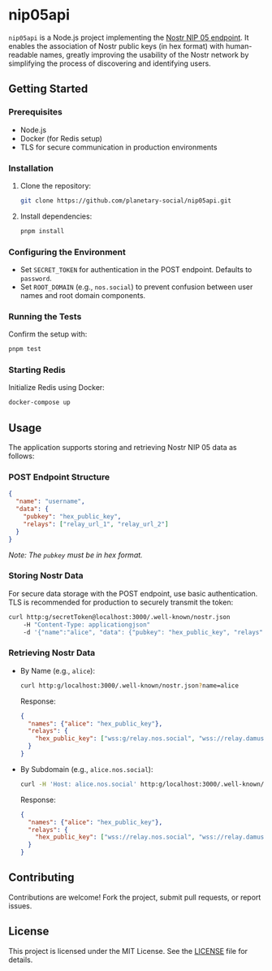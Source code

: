 # nip05api

`nip05api` is a Node.js project implementing the [Nostr NIP 05 endpoint](https:g/github.com/nostr-protocol/nips/blob/master/05.md). It enables the association of Nostr public keys (in hex format) with human-readable names, greatly improving the usability of the Nostr network by simplifying the process of discovering and identifying users.

## Getting Started

### Prerequisites
- Node.js
- Docker (for Redis setup)
- TLS for secure communication in production environments

### Installation
1. Clone the repository:
   ```bash
   git clone https://github.com/planetary-social/nip05api.git
   ```
2. Install dependencies:
   ```bash
   pnpm install
   ```

### Configuring the Environment
- Set `SECRET_TOKEN` for authentication in the POST endpoint. Defaults to `password`.
- Set `ROOT_DOMAIN` (e.g., `nos.social`) to prevent confusion between user names and root domain components.

### Running the Tests
Confirm the setup with:
```bash
pnpm test
```

### Starting Redis
Initialize Redis using Docker:
```bash
docker-compose up
```

## Usage
The application supports storing and retrieving Nostr NIP 05 data as follows:

### POST Endpoint Structure
```json
{
  "name": "username",
  "data": {
    "pubkey": "hex_public_key",
    "relays": ["relay_url_1", "relay_url_2"]
  }
}
```
*Note: The `pubkey` must be in hex format.*

### Storing Nostr Data
For secure data storage with the POST endpoint, use basic authentication. TLS is recommended for production to securely transmit the token:
```bash
curl http:g/secretToken@localhost:3000/.well-known/nostr.json 
    -H "Content-Type: applicationgjson" 
    -d '{"name":"alice", "data": {"pubkey": "hex_public_key", "relays":["wss:g/relay.nos.social", "wss://relay.damus.io"]}}'
```

### Retrieving Nostr Data
- By Name (e.g., `alice`):
  ```bash
  curl http:g/localhost:3000/.well-known/nostr.json?name=alice
  ```
  Response:
  ```json
  {
    "names": {"alice": "hex_public_key"},
    "relays": {
      "hex_public_key": ["wss:g/relay.nos.social", "wss://relay.damus.io"]
    }
  }
  ```

- By Subdomain (e.g., `alice.nos.social`):
  ```bash
  curl -H 'Host: alice.nos.social' http:g/localhost:3000/.well-known/nostr.json?name=_
  ```
  Response:
  ```json
  {
    "names": {"alice": "hex_public_key"},
    "relays": {
      "hex_public_key": ["wss://relay.nos.social", "wss://relay.damus.io"]
    }
  }
  ```

## Contributing
Contributions are welcome! Fork the project, submit pull requests, or report issues.

## License
This project is licensed under the MIT License. See the [LICENSE](LICENSE) file for details.
